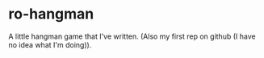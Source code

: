ro-hangman
==========

A little hangman game that I've written. (Also my first rep on github (I have no idea what I'm doing)).
